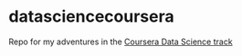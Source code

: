 # datasciencecoursera
Repo for my adventures in the [Coursera Data Science track](https://www.coursera.org/specialization/jhudatascience/1)
